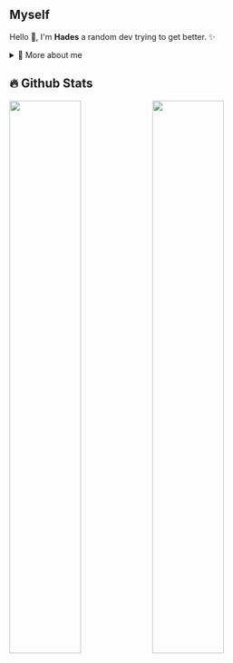 ## Myself

<p>
  
Hello 👋, I'm **Hades** a random dev trying to get better. ✨

<div>
<details>
  <summary>🔭 More about me</summary>

- 👨‍💻 I’m currently learning **everything** 🤓

- 💬 Ask me about **anything**

- 📫 Reach me out on Discord **@hades42**
  
- 🌌 One of my passion that is not dev is space and blackholes !

</details>
  
</p>


## 🔥 Github Stats

  <a href="https://github.com/Giingu"><img width="50%" src="https://github-readme-stats.vercel.app/api?username=Hadesepi&theme=radical&title_color=ff3068"></a><a href="https://github.com/Giingu"><img width="50%" src="http://github-readme-streak-stats.herokuapp.com/?user=Hadesepi&theme=radical&date_format=M%20j%5B%2C%20Y%5D&ring=ff3068&fire=ff3068&sideNums=ff3068"></a>

